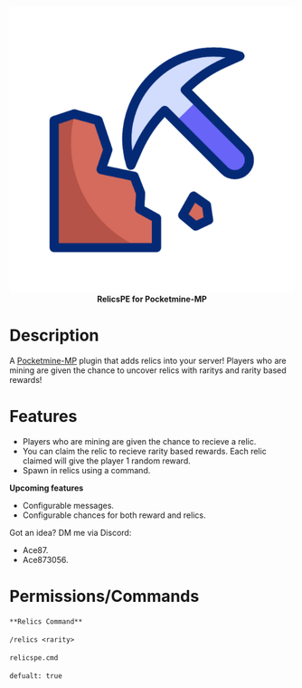 <p align="center">
    <a href="https://github.com/Terpz710/RelicsPE"><img src="https://github.com/Terpz710/RelicsPE/blob/main/icon.png"></img></a><br>
    <b>RelicsPE for Pocketmine-MP</b>

# Description

A [Pocketmine-MP](https://pmmp.io) plugin that adds relics into your server! Players who are mining are given the chance to uncover relics with raritys and rarity based rewards!

# Features

* Players who are mining are given the chance to recieve a relic.
* You can claim the relic to recieve rarity based rewards. Each relic claimed will give the player 1 random reward.
* Spawn in relics using a command.

**Upcoming features**

* Configurable messages.
* Configurable chances for both reward and relics.

Got an idea? DM me via Discord:

* Ace87.
* Ace873056.

# Permissions/Commands
```
**Relics Command**

/relics <rarity>

relicspe.cmd

defualt: true
```
